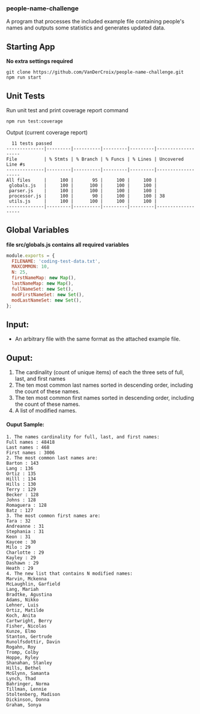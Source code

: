 ### people-name-challenge

A program that processes the included example file containing people's names and outputs some statistics and generates updated data.

## Starting App

**No extra settings required**

```
git clone https://github.com/VanDerCroix/people-name-challenge.git
npm run start
```

## Unit Tests
Run unit test and print coverage report command

```
npm run test:coverage
```
Output (current coverage report)
```
  11 tests passed
--------------|---------|----------|---------|---------|-------------------
File          | % Stmts | % Branch | % Funcs | % Lines | Uncovered Line #s 
--------------|---------|----------|---------|---------|-------------------
All files     |     100 |       95 |     100 |     100 | 
 globals.js   |     100 |      100 |     100 |     100 | 
 parser.js    |     100 |      100 |     100 |     100 | 
 processor.js |     100 |       90 |     100 |     100 | 38
 utils.js     |     100 |      100 |     100 |     100 | 
--------------|---------|----------|---------|---------|-------------------
```

## Global Variables

**file src/globals.js contains all required variables**

```js
module.exports = {
  FILENAME: 'coding-test-data.txt',
  MAXCOMMON: 10,
  N: 25,
  firstNameMap: new Map(),
  lastNameMap: new Map(),
  fullNameSet: new Set(),
  modFirstNameSet: new Set(),
  modLastNameSet: new Set(),
};
```

## Input:

* An arbitrary file with the same format as the attached example file.

## Ouput:

1. The cardinality (count of unique items) of each the three sets of full, last, and first names
1. The ten most common last names sorted in descending order, including the count of these names.
1. The ten most common first names sorted in descending order, including the count of these names.
1. A list of modified names.

#### Ouput Sample:
```
1. The names cardinality for full, last, and first names:
Full names : 48418
Last names : 468
First names : 3006
2. The most common last names are:
Barton : 143
Lang : 136
Ortiz : 135
Hilll : 134
Hills : 130
Terry : 129
Becker : 128
Johns : 128
Romaguera : 128
Batz : 127
3. The most common first names are:
Tara : 32
Andreanne : 31
Stephania : 31
Keon : 31
Kaycee : 30
Milo : 29
Charlotte : 29
Kayley : 29
Dashawn : 29
Heath : 29
4. The new list that contains N modified names:
Marvin, Mckenna
McLaughlin, Garfield
Lang, Mariah
Bradtke, Agustina
Adams, Nikko
Lehner, Luis
Ortiz, Matilde
Koch, Anita
Cartwright, Berry
Fisher, Nicolas
Kunze, Elmo
Stanton, Gertrude
Runolfsdottir, Davin
Rogahn, Roy
Tromp, Colby
Hoppe, Ryley
Shanahan, Stanley
Hills, Bethel
McGlynn, Samanta
Lynch, Thad
Bahringer, Norma
Tillman, Lennie
Stoltenberg, Madison
Dickinson, Donna
Graham, Sonya
```